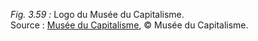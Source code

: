 *Fig. 3.59 :* Logo du Musée du Capitalisme.  
Source : [Musée du Capitalisme](https://museeducapitalisme.org/info/), © Musée du Capitalisme.